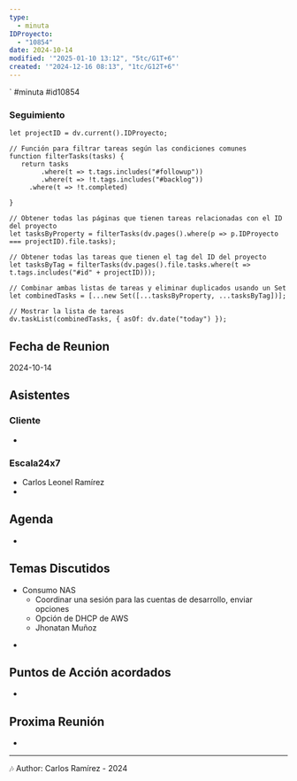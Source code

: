 ```yaml
---
type:
  - minuta
IDProyecto:
  - "10854"
date: 2024-10-14
modified: '"2025-01-10 13:12", "5tc/G1T+6"'
created: '"2024-12-16 08:13", "1tc/G12T+6"'
---
```

`
#minuta 
#id10854
### Seguimiento

```dataviewjs
let projectID = dv.current().IDProyecto;

// Función para filtrar tareas según las condiciones comunes
function filterTasks(tasks) {
   return tasks
        .where(t => t.tags.includes("#followup"))
        .where(t => !t.tags.includes("#backlog"))
     .where(t => !t.completed)
        
}

// Obtener todas las páginas que tienen tareas relacionadas con el ID del proyecto
let tasksByProperty = filterTasks(dv.pages().where(p => p.IDProyecto === projectID).file.tasks);

// Obtener todas las tareas que tienen el tag del ID del proyecto
let tasksByTag = filterTasks(dv.pages().file.tasks.where(t => t.tags.includes("#id" + projectID)));

// Combinar ambas listas de tareas y eliminar duplicados usando un Set
let combinedTasks = [...new Set([...tasksByProperty, ...tasksByTag])];

// Mostrar la lista de tareas
dv.taskList(combinedTasks, { asOf: dv.date("today") });
 ```
## Fecha de Reunion
2024-10-14

## Asistentes

### Cliente
* 
### Escala24x7
- Carlos Leonel Ramírez
-  

## Agenda
* 
## Temas Discutidos
- Consumo NAS
	* Coordinar una sesión para las cuentas de desarrollo, enviar opciones
	* Opción de DHCP de AWS 
	* Jhonatan Muñoz
* 
## Puntos de Acción acordados
- 

## Proxima Reunión
*   

---
🎶
Author: Carlos Ramírez - 2024
